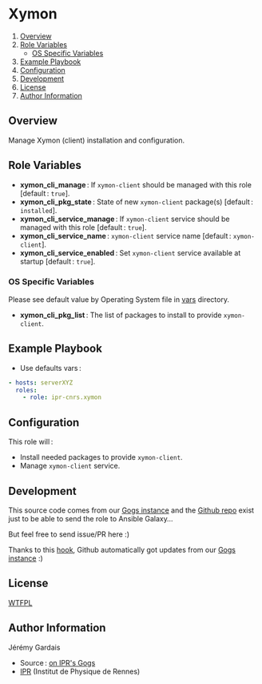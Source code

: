 # Xymon

1. [Overview](#overview)
2. [Role Variables](#role-variables)
     * [OS Specific Variables](#os-specific-variables)
3. [Example Playbook](#example-playbook)
4. [Configuration](#configuration)
5. [Development](#development)
6. [License](#license)
7. [Author Information](#author-information)

## Overview

Manage Xymon (client) installation and configuration.

## Role Variables

* **xymon_cli_manage** : If `xymon-client` should be managed with this role [default : `true`].
* **xymon_cli_pkg_state** : State of new `xymon-client` package(s) [default : `installed`].
* **xymon_cli_service_manage** : If `xymon-client` service should be managed with this role [default : `true`].
* **xymon_cli_service_name** : `xymon-client` service name [default : `xymon-client`].
* **xymon_cli_service_enabled** : Set `xymon-client` service available at startup [default : `true`].

### OS Specific Variables

Please see default value by Operating System file in [vars][vars directory] directory.

* **xymon_cli_pkg_list** : The list of packages to install to provide `xymon-client`.

## Example Playbook

* Use defaults vars :

``` yml
- hosts: serverXYZ
  roles:
    - role: ipr-cnrs.xymon
```

## Configuration

This role will :
* Install needed packages to provide `xymon-client`.
* Manage `xymon-client` service.

## Development

This source code comes from our [Gogs instance][xymon source] and the [Github repo][xymon github] exist just to be able to send the role to Ansible Galaxy…

But feel free to send issue/PR here :)

Thanks to this [hook][gogs to github hook], Github automatically got updates from our [Gogs instance][xymon source] :)

## License

[WTFPL][wtfpl website]

## Author Information

Jérémy Gardais
* Source : [on IPR's Gogs][xymon source]
* [IPR][ipr website] (Institut de Physique de Rennes)

[vars directory]: ./vars
[gogs to github hook]: https://stackoverflow.com/a/21998477
[xymon source]: https://git.ipr.univ-rennes1.fr/cellinfo/ansible.xymon
[xymon github]: https://github.com/ipr-cnrs/xymon
[wtfpl website]: http://www.wtfpl.net/about/
[ipr website]: https://ipr.univ-rennes1.fr/
